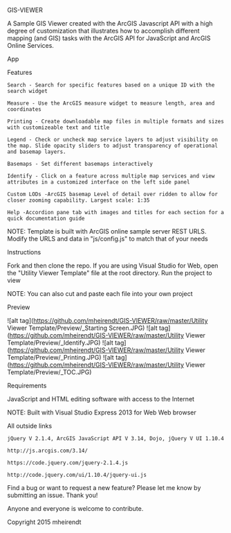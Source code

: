 GIS-VIEWER

A Sample GIS Viewer created with the ArcGIS Javascript API with a high degree of customization that illustrates how to accomplish different mapping (and GIS) tasks with the ArcGIS API for JavaScript and ArcGIS Online Services.




App




Features

    Search - Search for specific features based on a unique ID with the search widget

    Measure - Use the ArcGIS measure widget to measure length, area and coordinates

    Printing - Create downloadable map files in multiple formats and sizes with customizeable text and title

    Legend - Check or uncheck map service layers to adjust visibility on the map. Slide opacity sliders to adjust transparency of operational and basemap layers.

    Basemaps - Set different basemaps interactively

    Identify - Click on a feature across multiple map services and view attributes in a customized interface on the left side panel

    Custom LODs -ArcGIS basemap Level of detail over ridden to allow for closer zooming capability. Largest scale: 1:35

    Help -Accordion pane tab with images and titles for each section for a quick documentation guide
    
    

NOTE: Template is built with ArcGIS online sample server REST URLS. Modify the URLS and data in "js/config.js" to match that of your needs




Instructions

Fork and then clone the repo. If you are using Visual Studio for Web, open the "Utility Viewer Template" file at the root directory. Run the project to view 

NOTE: You can also cut and paste each file into your own project




Preview

![alt tag](https://github.com/mheirendt/GIS-VIEWER/raw/master/Utility Viewer Template/Preview/_Starting Screen.JPG)
![alt tag](https://github.com/mheirendt/GIS-VIEWER/raw/master/Utility Viewer Template/Preview/_Identify.JPG)
![alt tag](https://github.com/mheirendt/GIS-VIEWER/raw/master/Utility Viewer Template/Preview/_Printing.JPG)
![alt tag](https://github.com/mheirendt/GIS-VIEWER/raw/master/Utility Viewer Template/Preview/_TOC.JPG)



Requirements

JavaScript and HTML editing software with access to the Internet

NOTE: Built with Visual Studio Express 2013 for Web Web browser



All outside links

    jQuery V 2.1.4, ArcGIS JavaScript API V 3.14, Dojo, jQuery V UI 1.10.4

    http://js.arcgis.com/3.14/

    https://code.jquery.com/jquery-2.1.4.js

    http://code.jquery.com/ui/1.10.4/jquery-ui.js

Find a bug or want to request a new feature? Please let me know by submitting an issue. Thank you!

Anyone and everyone is welcome to contribute.





Copyright 2015 mheirendt
